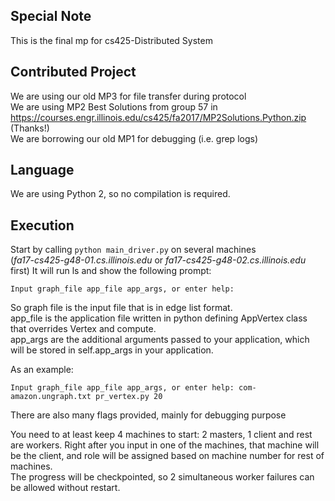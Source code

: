## Special Note
This is the final mp for cs425-Distributed System

## Contributed Project
We are using our old MP3 for file transfer during protocol  
We are using MP2 Best Solutions from group 57 in https://courses.engr.illinois.edu/cs425/fa2017/MP2Solutions.Python.zip (Thanks!)  
We are borrowing our old MP1 for debugging (i.e. grep logs)

## Language
We are using Python 2, so no compilation is required.  

## Execution
Start by calling `python main_driver.py` on several machines  
(*fa17-cs425-g48-01.cs.illinois.edu* or *fa17-cs425-g48-02.cs.illinois.edu* first)
It will run ls and show the following prompt:  
```
Input graph_file app_file app_args, or enter help:
```
So graph file is the input file that is in edge list format.  
app_file is the application file written in python defining AppVertex class that overrides Vertex and compute.  
app_args are the additional arguments passed to your application, which will be stored in self.app_args in your application.  
  
As an example:
```
Input graph_file app_file app_args, or enter help: com-amazon.ungraph.txt pr_vertex.py 20
```
  
There are also many flags provided, mainly for debugging purpose  

You need to at least keep 4 machines to start: 2 masters, 1 client and rest are workers.
Right after you input in one of the machines, that machine will be the client, and role will be assigned based on machine number for rest of machines.  
The progress will be checkpointed, so 2 simultaneous worker failures can be allowed without restart. 
